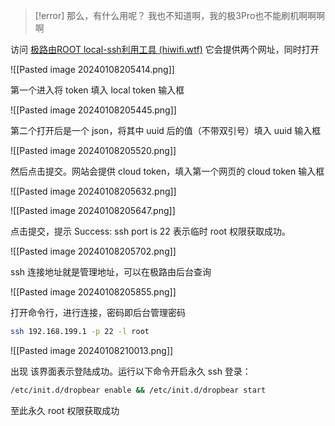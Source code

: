 > [!error]
> 那么，有什么用呢？
> 我也不知道啊，我的极3Pro也不能刷机啊啊啊啊

访问 [极路由ROOT local-ssh利用工具 (hiwifi.wtf)](http://www.hiwifi.wtf/) 它会提供两个网址，同时打开

![[Pasted image 20240108205414.png]]

第一个进入将 token 填入 local token 输入框

![[Pasted image 20240108205445.png]]

第二个打开后是一个 json，将其中 uuid 后的值（不带双引号）填入 uuid 输入框

![[Pasted image 20240108205520.png]]

然后点击提交。网站会提供 cloud token，填入第一个网页的 cloud token 输入框

![[Pasted image 20240108205632.png]]

![[Pasted image 20240108205647.png]]

点击提交，提示 Success: ssh port is 22 表示临时 root 权限获取成功。

![[Pasted image 20240108205702.png]]

ssh 连接地址就是管理地址，可以在极路由后台查询

![[Pasted image 20240108205855.png]]

打开命令行，进行连接，密码即后台管理密码

```bash
ssh 192.168.199.1 -p 22 -l root
```

![[Pasted image 20240108210013.png]]

出现 该界面表示登陆成功。运行以下命令开启永久 ssh 登录：

```bash
/etc/init.d/dropbear enable && /etc/init.d/dropbear start
```

至此永久 root 权限获取成功